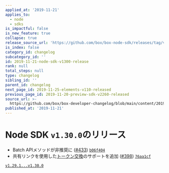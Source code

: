 ```yaml
---
applied_at: '2019-11-21'
applies_to:
  - node
  - sdks
is_impactful: false
is_new_feature: true
collapse: true
release_source_url: 'https://github.com/box/box-node-sdk/releases/tag/v1.30.0'
is_index: false
category_id: changelog
subcategory_id: ''
id: 2019-11-21-node-sdk-v1300-release
rank: null
total_steps: null
type: changelog
sibling_id: ''
parent_id: changelog
next_page_id: 2019-11-25-elements-v110-released
previous_page_id: 2019-11-20-preview-sdk-v2260-released
source_url: >-
  https://github.com/box/box-developer-changelog/blob/main/content/2019/11-21-node-sdk-v1300-release.md
published_at: '2019-11-21'
---
```

# Node SDK `v1.30.0`のリリース

* Batch APIメソッドが非推奨に ([#433](https://github.com/box/box-node-sdk/pull/433)) [`b06f404`](https://github.com/box/box-node-sdk/commit/b06f404)
* 共有リンクを使用した[トークン交換](./lib/box-client.js#L495)のサポートを追加 ([#398](https://github.com/box/box-node-sdk/pull/398)) [`76aa1cf`](https://github.com/box/box-node-sdk/commit/76aa1cf)

[`v1.29.1...v1.30.0`](https://github.com/box/box-node-sdk/compare/`v1.29.1...v1.30.0`)
